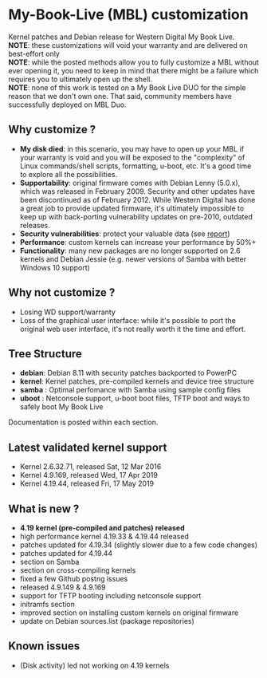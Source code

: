 # My-Book-Live (MBL) customization
Kernel patches and Debian release for Western Digital My Book Live.</br>
__NOTE__: these customizations will void your warranty and are delivered on best-effort only</br>
__NOTE__: while the posted methods allow you to fully customize a MBL without ever opening it, you need to keep in mind that there might be a failure which requires you to ultimately open up the shell.</br> 
__NOTE__: none of this work is tested on a My Book Live DUO for the simple reason that we don't own one. That said, community members have successfully deployed on MBL Duo.</br>
  
## Why customize ? ##

- __My disk died__: in this scenario, you may have to open up your MBL if your warranty is void and you will be exposed to the "complexity" of Linux commands/shell scripts, formatting, u-boot, etc.   It's a good time to explore all the possibilities. 
- __Supportability__: original firmware comes with Debian Lenny (5.0.x), which was released in February 2009.  Security and other updates have been discontinued as of February 2012.  While Western Digital has done a great job to provide updated firmware, it's ultimately impossible to keep up with back-porting vulnerability updates on pre-2010, outdated releases.
- __Security vulnerabilities__: protect your valuable data (see [report](https://techrevelations.de/2018/07/28/sorry-your-nas-is-not-safe-anymore/))
- __Performance__: custom kernels can increase your performance by 50%+
- __Functionality__: many new packages are no longer supported on 2.6 kernels and Debian Jessie (e.g. newer versions of Samba with better Windows 10 support)

## Why not customize ? ##
- Losing WD support/warranty
- Loss of the graphical user interface: while it's possible to port the original web user interface, it's not really worth it the time and effort.

## Tree Structure ##

* __debian__: Debian 8.11 with security patches backported to PowerPC
* __kernel__: Kernel patches, pre-compiled kernels and device tree structure
* __samba__ : Optimal perfomance with Samba using sample config files
* __uboot__ : Netconsole support, u-boot boot files, TFTP boot and ways to safely boot My Book Live

Documentation is posted within each section.

## Latest validated kernel support ##
* Kernel 2.6.32.71, released Sat, 12 Mar 2016<br>
* Kernel 4.9.169, released Wed, 17 Apr 2019<br>
* Kernel 4.19.44, released Fri, 17 May 2019


## What is new ? ##
* __4.19 kernel (pre-compiled and patches) released__
* high performance kernel 4.19.33 & 4.19.44 released
* patches updated for 4.19.34 (slightly slower due to a few code changes)
* patches updated for 4.19.44
* section on Samba
* section on cross-compiling kernels
* fixed a few Github postng issues
* released 4.9.149 & 4.9.169
* support for TFTP booting including netconsole support
* initramfs section
* improved section on installing custom kernels on original firmware
* update on Debian sources.list (package repositories)

## Known issues ##
* (Disk activity) led not working on 4.19 kernels 
